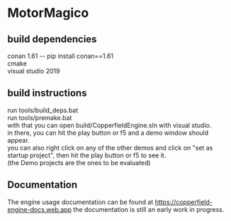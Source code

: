 # MotorMagico

## build dependencies
conan 1.61 -- pip install conan==1.61  
cmake  
visual studio 2019  

## build instructions
run tools/build_deps.bat  
run tools/premake.bat  
with that you can open build/CopperfieldEngine.sln with visual studio.  
in there, you can hit the play button or f5 and a demo window should appear.  
you can also right click on any of the other demos and click on "set as startup project", then hit the play button or f5 to see it.  
(the Demo projects are the ones to be evaluated)

## Documentation
The engine usage documentation can be found at https://copperfield-engine-docs.web.app
the documentation is still an early work in progress.
